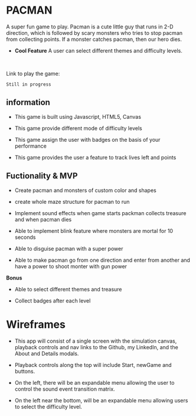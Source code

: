 # PACMAN

A super fun game to play. Pacman is a cute little guy that runs in 2-D direction, which is followed by scary monsters who tries to stop pacman from collecting points. If a monster catches pacman, then our hero dies.

* **Cool Feature** A user can select different themes and difficulty levels.

<br>

 <p>Link to play the game:</p>

````
Still in progress
````

## information

- This game is built using Javascript, HTML5, Canvas

- This game provide different mode of difficulty levels

- This game assign the user with badges on the basis of your performance

- This game provides the user a feature to track lives left and points

## Fuctionality & MVP

- Create pacman and monsters of custom color and shapes

- create whole maze structure for pacman to run

- Implement sound effects when game starts packman collects treasure and when pacman dies

- Able to implement blink feature where monsters are mortal for 10 seconds

- Able to disguise pacman with a super power

- Able to make pacman go from one direction and enter from another and have a power to shoot monter with gun power

**Bonus**
- Able to select different themes and treasure

- Collect badges after each level

# Wireframes

- This app will consist of a single screen with the simulation canvas, playback controls and nav links to the Github, my LinkedIn, and the About and Details modals.

- Playback controls along the top will include Start, newGame and buttons.

- On the left, there will be an expandable menu allowing the user to control the sound event transition matrix.

- On the left near the bottom, will be an expandable menu allowing users to select the difficulty level.
